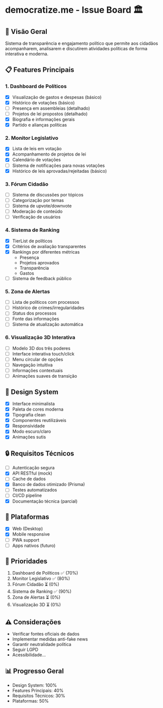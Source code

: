 # democratize.me - Issue Board 🏛️

## 🎯 Visão Geral
Sistema de transparência e engajamento político que permite aos cidadãos acompanharem, analisarem e discutirem atividades políticas de forma interativa e moderna.

## 📋 Features Principais

### 1. Dashboard de Políticos
- [x] Visualização de gastos e despesas (básico)
- [x] Histórico de votações (básico)
- [ ] Presença em assembleias (detalhado)
- [ ] Projetos de lei propostos (detalhado)
- [x] Biografia e informações gerais
- [x] Partido e alianças políticas

### 2. Monitor Legislativo
- [x] Lista de leis em votação
- [x] Acompanhamento de projetos de lei
- [x] Calendário de votações
- [ ] Sistema de notificações para novas votações
- [x] Histórico de leis aprovadas/rejeitadas (básico)

### 3. Fórum Cidadão
- [ ] Sistema de discussões por tópicos
- [ ] Categorização por temas
- [ ] Sistema de upvote/downvote
- [ ] Moderação de conteúdo
- [ ] Verificação de usuários

### 4. Sistema de Ranking
- [x] TierList de políticos
- [x] Critérios de avaliação transparentes
- [x] Rankings por diferentes métricas
  - Presença
  - Projetos aprovados
  - Transparência
  - Gastos
- [ ] Sistema de feedback público

### 5. Zona de Alertas
- [ ] Lista de políticos com processos
- [ ] Histórico de crimes/irregularidades
- [ ] Status dos processos
- [ ] Fonte das informações
- [ ] Sistema de atualização automática

### 6. Visualização 3D Interativa
- [ ] Modelo 3D dos três poderes
- [ ] Interface interativa touch/click
- [ ] Menu circular de opções
- [ ] Navegação intuitiva
- [ ] Informações contextuais
- [ ] Animações suaves de transição

## 🎨 Design System
- [x] Interface minimalista
- [x] Paleta de cores moderna
- [x] Tipografia clean
- [x] Componentes reutilizáveis
- [x] Responsividade
- [x] Modo escuro/claro
- [x] Animações sutis

## 🔒 Requisitos Técnicos
- [ ] Autenticação segura
- [x] API RESTful (mock)
- [ ] Cache de dados
- [x] Banco de dados otimizado (Prisma)
- [ ] Testes automatizados
- [ ] CI/CD pipeline
- [x] Documentação técnica (parcial)

## 📱 Plataformas
- [x] Web (Desktop)
- [x] Mobile responsive
- [ ] PWA support
- [ ] Apps nativos (futuro)

## 🚀 Prioridades
1. Dashboard de Políticos ✅ (70%)
2. Monitor Legislativo ✅ (80%)
3. Fórum Cidadão ⏳ (0%)
4. Sistema de Ranking ✅ (90%)
5. Zona de Alertas ⏳ (0%)
6. Visualização 3D ⏳ (0%)

## ⚠️ Considerações
- Verificar fontes oficiais de dados
- Implementar medidas anti-fake news
- Garantir neutralidade política
- Seguir LGPD
- Acessibilidade...

## 📊 Progresso Geral
- Design System: 100%
- Features Principais: 40%
- Requisitos Técnicos: 30%
- Plataformas: 50%
